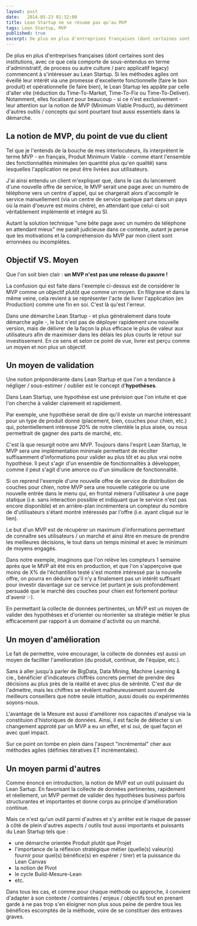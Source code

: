 ```yaml
---
layout: post
date:   2014-05-23 01:32:00
title: Lean Startup ne se résume pas qu'au MVP
tags: Lean Startup, MVP
published: true
excerpt: De plus en plus d'entreprises françaises (dont certaines sont des institutions, avec ce que cela comporte de sous-entendus en terme d'administratif, de process ou autre culture / parc applicatif legacy) commencent à s'intéresser au Lean Startup. Si les méthodes agiles ont éveillé leur intérêt via une promesse d'excellente fonctionnelle (faire le bon produit) et opérationnelle (le faire bien), le Lean Startup les appâte par celle d'aller vite (réduction du Time-To-Market, Time-To-Fix ou Time-To-Deliver). Notamment, elles focalisent pour beaucoup - si ce n'est exclusivement - leur attention sur la notion de MVP (Minimum Viable Product), au détriment d'autres outils / concepts qui sont pourtant tout aussi essentiels dans la démarche.
---
```


De plus en plus d'entreprises françaises (dont certaines sont des institutions, avec ce que cela comporte de sous-entendus en terme d'administratif, de process ou autre culture / parc applicatif legacy) commencent à s'intéresser au Lean Startup. Si les méthodes agiles ont éveillé leur intérêt via une promesse d'excellente fonctionnelle (faire le bon produit) et opérationnelle (le faire bien), le Lean Startup les appâte par celle d'aller vite (réduction du Time-To-Market, Time-To-Fix ou Time-To-Deliver). Notamment, elles focalisent pour beaucoup - si ce n'est exclusivement - leur attention sur la notion de MVP (Minimum Viable Product), au détriment d'autres outils / concepts qui sont pourtant tout aussi essentiels dans la démarche.

## La notion de MVP, du point de vue du client

Tel que je l'entends de la bouche de mes interlocuteurs, ils interprètent le terme MVP - en français, Produit Minimum Viable - comme étant l'ensemble des fonctionnalités minimales (en quantité plus qu'en qualité) sans lesquelles l'application ne peut être livrées aux utilisateurs.

J'ai ainsi entendu un client m'expliquer que, dans le cas du lancement d'une nouvelle offre de service, le MVP serait une page avec un numéro de téléphone vers un centre d'appel, qui se chargerait alors d'accomplir le service manuellement (via un centre de service quelque part dans un pays où la main d'oeuvre est moins chère), en attendant que celui-ci soit véritablement implémenté et intégré au SI.

Autant la solution technique "une bête page avec un numéro de téléphone en attendant mieux" me paraît judicieuse dans ce contexte, autant je pense que les motivations et la compréhension du MVP par mon client sont erronnées ou incomplètes.

## Objectif VS. Moyen

Que l'on soit bien clair : **un MVP n'est pas une release du pauvre !**

La confusion qui est faite dans l'exemple ci-dessus est de considérer le MVP comme un objectif plutôt que comme un moyen. En filigrane et dans la même veine, cela revient à se représenter l'acte de livrer l'application (en Production) comme une fin en soi. C'est là qu'est l'erreur.

Dans une démarche Lean Startup - et plus généralement dans toute démarche agile -, le but n'est pas de déployer rapidement une nouvelle version, mais de délivrer de la façon la plus efficace le plus de valeur aux utilisateurs afin de maximiser dans les délais les plus courts le retour sur investissement. En ce sens et selon ce point de vue, livrer est perçu comme un moyen et non plus un objectif.

## Un moyen de validation

Une notion prépondérante dans Lean Startup et que l'on a tendance à négliger / sous-estimer / oublier est le concept d'**hypothèses**. 

Dans Lean Startup, une hypothèse est une prévision que l'on intuite et que l'on cherche à valider clairement et rapidement. 

Par exemple, une hypothèse serait de dire qu'il existe un marché intéressant pour un type de produit donné (placement, bien, couches pour chien, etc.) qui, potentiellement intéresse 20% de notre clientèle la plus aisée, ou nous permettrait de gagner des parts de marché, etc.

C'est là que resurgit notre ami MVP. Toujours dans l'esprit Lean Startup, le MVP sera une implémentation minimale permettant de récolter suffisamment d'informations pour valider au plus tôt et au plus vrai notre hypothèse. Il peut s'agir d'un ensemble de fonctionnalités à développer, comme il peut s'agit d'une amorce ou d'un simulâcre de fonctionnalité.

Si on reprend l'exemple d'une nouvelle offre de service de distribution de couches pour chien, notre MVP sera une nouvelle catégorie ou une nouvelle entrée dans le menu qui, en frontal mènera l'utilisateur à une page statique (i.e. sans interaction possible et indiquant que le service n'est pas encore disponible) et en arrière-plan incrémentera un compteur du nombre de d'utilisateurs s'étant montré intéressés par l'offre (i.e. ayant cliqué sur le lien).

Le but d'un MVP est de récupérer un maximum d'informations permettant de connaître ses utilisateurs / un marché et ainsi être en mesure de prendre les meilleures décisions, le tout dans un temps minimal et avec le minimum de moyens engagés.

Dans notre exemple, imaginons que l'on relève les compteurs 1 semaine après que le MVP ait été mis en production, et que l'on s'apperçoive que moins de X% de l'échantillon testé s'est montré intéressé par la nouvelle offre, on pourra en déduire qu'il n'y a finalement pas un intérêt suffisant pour investir davantage sur ce service (et purtant je suis profondément persuadé que le marché des couches pour chien est fortement porteur d'avenir :-).

En permettant la collecte de données pertinentes, un MVP est un moyen de valider des hypothèses et d'orienter ou réorienter sa stratégie métier le plus efficacement par rapport à un domaine d'activité ou un marché.

## Un moyen d'amélioration

Le fait de permettre, voire encourager, la collecte de données est aussi un moyen de faciliter l'amélioration (du produit, continue, de l'équipe, etc.).

Sans à aller jusqu'à parler de BigData, Data Mining, Machine Learning & cie., bénéficier d'indicateurs chiffrés concrets permet de prendre des décisions au plus près de la réalité et avec plus de sérénité. C'est dur de l'admettre, mais les chiffres se révèlent malheureusement souvent de meilleurs conseillers que notre seule intuition, aussi doués ou expérimentés soyons-nous.

L'avantage de la Mesure est aussi d'améliorer nos capacités d'analyse via la constituion d'historiques de données. Ainsi, il est facile de détecter si un changement approté par un MVP a eu un effet, et si oui, de quel façon et avec quel impact.

Sur ce point on tombe en plein dans l'aspect "incrémental" cher aux méthodes agiles (définies itératives ET incrémentales).

## Un moyen parmi d'autres

Comme énoncé en introduction, la notion de MVP est un outil puissant du Lean Sartup. En favorisant la collecte de données pertinentes, rapidement et réellement, un MVP permet de valider des hypothèses business parfois structurantes et importantes et donne corps au principe d'amélioration continue.

Mais ce n'est qu'un outil parmi d'autres et s'y arrêter est le risque de passer à côté de plein d'autres aspects / outils tout aussi importants et puissants du Lean Startup tels que :

- une démarche orientée Produit plutôt que Projet
- l'importance de la réflexion stratégique métier (quelle(s) valeur(s) fournir pour quel(s) bénéfice(s) en espérer / tirer) et la puissance du Lean Canvas
- la notion de Pivot
- le cycle Build-Mesure-Lean
- etc.

Dans tous les cas, et comme pour chaque méthode ou approche, il convient d'adapter à son contexte / contraintes / enjeux / objectifs tout en prenant garde à ne pas trop s'en éloigner non plus sous peine de perdre tous les bénéfices escomptés de la méthode, voire de se constituer des entraves graves.